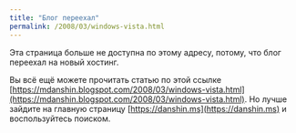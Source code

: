 ```yaml
---
title: "Блог переехал"
permalink: /2008/03/windows-vista.html
---
```

Эта страница больше не доступна по этому адресу, потому, что блог переехал на новый хостинг.

Вы всё ещё можете прочитать статью по этой ссылке [https://mdanshin.blogspot.com/2008/03/windows-vista.html](https://mdanshin.blogspot.com/2008/03/windows-vista.html). Но лучше зайдите на главную страницу [https://danshin.ms](https://danshin.ms) и воспользуйтесь поиском.